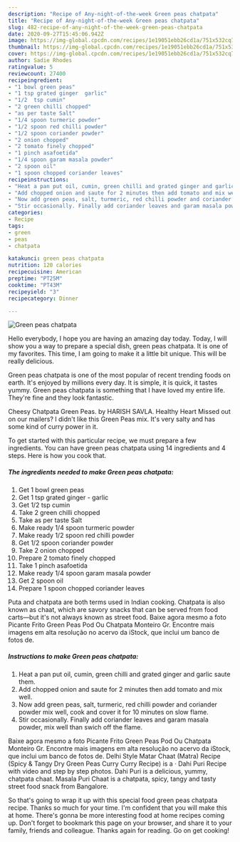 ```yaml
---
description: "Recipe of Any-night-of-the-week Green peas chatpata"
title: "Recipe of Any-night-of-the-week Green peas chatpata"
slug: 482-recipe-of-any-night-of-the-week-green-peas-chatpata
date: 2020-09-27T15:45:06.942Z
image: https://img-global.cpcdn.com/recipes/1e19051ebb26cd1a/751x532cq70/green-peas-chatpata-recipe-main-photo.jpg
thumbnail: https://img-global.cpcdn.com/recipes/1e19051ebb26cd1a/751x532cq70/green-peas-chatpata-recipe-main-photo.jpg
cover: https://img-global.cpcdn.com/recipes/1e19051ebb26cd1a/751x532cq70/green-peas-chatpata-recipe-main-photo.jpg
author: Sadie Rhodes
ratingvalue: 5
reviewcount: 27400
recipeingredient:
- "1 bowl green peas"
- "1 tsp grated ginger  garlic"
- "1/2  tsp cumin"
- "2 green chilli chopped"
- "as per taste Salt"
- "1/4 spoon turmeric powder"
- "1/2 spoon red chilli powder"
- "1/2 spoon coriander powder"
- "2 onion chopped"
- "2 tomato finely chopped"
- "1 pinch asafoetida"
- "1/4 spoon garam masala powder"
- "2 spoon oil"
- "1 spoon chopped coriander leaves"
recipeinstructions:
- "Heat a pan put oil, cumin, green chilli and grated ginger and garlic saute them."
- "Add chopped onion and saute for 2 minutes then add tomato and mix well."
- "Now add green peas, salt, turmeric, red chilli powder and coriander powder mix well, cook and cover it for 10 minutes on slow flame."
- "Stir occasionally. Finally add coriander leaves and garam masala powder, mix well than swich off the flame."
categories:
- Recipe
tags:
- green
- peas
- chatpata

katakunci: green peas chatpata 
nutrition: 120 calories
recipecuisine: American
preptime: "PT25M"
cooktime: "PT43M"
recipeyield: "3"
recipecategory: Dinner

---
```



![Green peas chatpata](https://img-global.cpcdn.com/recipes/1e19051ebb26cd1a/751x532cq70/green-peas-chatpata-recipe-main-photo.jpg)

Hello everybody, I hope you are having an amazing day today. Today, I will show you a way to prepare a special dish, green peas chatpata. It is one of my favorites. This time, I am going to make it a little bit unique. This will be really delicious.

Green peas chatpata is one of the most popular of recent trending foods on earth. It's enjoyed by millions every day. It is simple, it is quick, it tastes yummy. Green peas chatpata is something that I have loved my entire life. They're fine and they look fantastic.

Cheesy Chatpata Green Peas. by HARISH SAVLA. Healthy Heart Missed out on our mailers? I didn&#39;t like this Green Peas mix. It&#39;s very salty and has some kind of curry power in it.


To get started with this particular recipe, we must prepare a few ingredients. You can have green peas chatpata using 14 ingredients and 4 steps. Here is how you cook that.

<!--inarticleads1-->

##### The ingredients needed to make Green peas chatpata:

1. Get 1 bowl green peas
1. Get 1 tsp grated ginger - garlic
1. Get 1/2  tsp cumin
1. Take 2 green chilli chopped
1. Take as per taste Salt
1. Make ready 1/4 spoon turmeric powder
1. Make ready 1/2 spoon red chilli powder
1. Get 1/2 spoon coriander powder
1. Take 2 onion chopped
1. Prepare 2 tomato finely chopped
1. Take 1 pinch asafoetida
1. Make ready 1/4 spoon garam masala powder
1. Get 2 spoon oil
1. Prepare 1 spoon chopped coriander leaves


Puta and chatpata are both terms used in Indian cooking. Chatpata is also known as chaat, which are savory snacks that can be served from food carts—but it&#39;s not always known as street food. Baixe agora mesmo a foto Picante Frito Green Peas Pod Ou Chatpata Monteiro Gr. Encontre mais imagens em alta resolução no acervo da iStock, que inclui um banco de fotos de. 

<!--inarticleads2-->

##### Instructions to make Green peas chatpata:

1. Heat a pan put oil, cumin, green chilli and grated ginger and garlic saute them.
1. Add chopped onion and saute for 2 minutes then add tomato and mix well.
1. Now add green peas, salt, turmeric, red chilli powder and coriander powder mix well, cook and cover it for 10 minutes on slow flame.
1. Stir occasionally. Finally add coriander leaves and garam masala powder, mix well than swich off the flame.


Baixe agora mesmo a foto Picante Frito Green Peas Pod Ou Chatpata Monteiro Gr. Encontre mais imagens em alta resolução no acervo da iStock, que inclui um banco de fotos de. Delhi Style Matar Chaat (Matra) Recipe (Spicy &amp; Tangy Dry Green Peas Curry Curry Recipe) is a · Dahi Puri Recipe with video and step by step photos. Dahi Puri is a delicious, yummy, chatpata chaat. Masala Puri Chaat is a chatpata, spicy, tangy and tasty street food snack from Bangalore. 

So that's going to wrap it up with this special food green peas chatpata recipe. Thanks so much for your time. I'm confident that you will make this at home. There's gonna be more interesting food at home recipes coming up. Don't forget to bookmark this page on your browser, and share it to your family, friends and colleague. Thanks again for reading. Go on get cooking!
